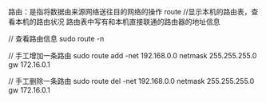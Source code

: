 路由：是指将数据由来源网络送往目的网络的操作
route   //显示本机的路由表，查看本机的路由状况
路由表中写有和本机直接联通的路由器的地址信息


// 查看路由信息
sudo route -n


// 手工增加一条路由
sudo route add -net 192.168.0.0 netmask 255.255.255.0 gw 172.16.0.1


// 手工删除一条路由
sudo route del -net 192.168.0.0 netmask 255.255.255.0 gw 172.16.0.1



